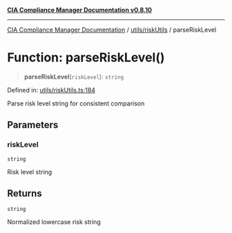[**CIA Compliance Manager Documentation v0.8.10**](../../../README.md)

***

[CIA Compliance Manager Documentation](../../../modules.md) / [utils/riskUtils](../README.md) / parseRiskLevel

# Function: parseRiskLevel()

> **parseRiskLevel**(`riskLevel`): `string`

Defined in: [utils/riskUtils.ts:184](https://github.com/Hack23/cia-compliance-manager/blob/680c1f0618a64f5e2a4571e2b2ee23d6baf8dc9d/src/utils/riskUtils.ts#L184)

Parse risk level string for consistent comparison

## Parameters

### riskLevel

`string`

Risk level string

## Returns

`string`

Normalized lowercase risk string
